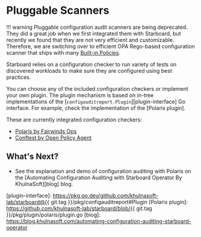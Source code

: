 # Pluggable Scanners

!!! warning
    Pluggable configuration audit scanners are being deprecated. They did a great job when we first integrated them with
    Starboard, but recently we found that they are not very efficient and customizable. Therefore, we are switching
    over to efficient OPA Rego-based configuration scanner that ships with many [Built-in Policies].

Starboard relies on a configuration checker to run variety of tests on discovered workloads to make sure
they are configured using best practices.

You can choose any of the included configuration checkers or implement your own plugin. The plugin mechanism is based
on in-tree implementations of the [`configauditreport.Plugin`][plugin-interface] Go interface. For example, check the
implementation of the [Polaris plugin].

These are currently integrated configuration checkers:

* [Polaris by Fairwinds Ops](./polaris.md)
* [Conftest by Open Policy Agent](./conftest.md)

## What's Next?

* See the explanation and demo of configuration auditing with Polaris on the
  [Automating Configuration Auditing with Starboard Operator By KhulnaSoft][blog] blog.

[Built-in Policies]: ./../built-in-policies.md
[plugin-interface]: https://pkg.go.dev/github.com/khulnasoft-lab/starboard@{{ git.tag }}/pkg/configauditreport#Plugin
[Polaris plugin]: https://github.com/khulnasoft-lab/starboard/blob/{{ git.tag }}/pkg/plugin/polaris/plugin.go
[blog]: https://blog.khulnasoft.com/automating-configuration-auditing-starboard-operator
